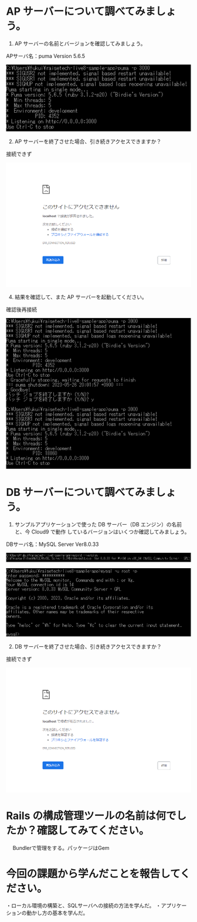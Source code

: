 # AP サーバーについて調べてみましょう。
1. AP サーバーの名前とバージョンを確認してみましょう。

APサーバ名：puma Version 5.6.5

![APサーバ](./AP_Server.PNG)
   
2. AP サーバーを終了させた場合、引き続きアクセスできますか？

接続できず

![APサーバ終了時](./Finish_AP_Server.PNG)
    
4. 結果を確認して、また AP サーバーを起動してください。

確認後再接続

![APサーバ再起動](./APサーバ再起動.PNG)

# DB サーバーについて調べてみましょう。
1. サンプルアプリケーションで使った DB サーバー（DB エンジン）の名前と、今 Cloud9 で動作
しているバージョンはいくつか確認してみましょう。

DBサーバ名：MySQL Server Ver8.0.33

![DBサーバ](./DBサーバ.PNG)

![DBサーバ接続](./DBサーバ接続.PNG)
   
2. DB サーバーを終了させた場合、引き続きアクセスできますか？

接続できず

![APサーバ終了時](./APサーバ終了時.PNG)

# Rails の構成管理ツールの名前は何でしたか？確認してみてください。
  　
   Bundlerで管理をする。パッケージはGem 　

# 今回の課題から学んだことを報告してください。

   ・ローカル環境の構築と、SQLサーバへの接続の方法を学んだ。
   ・アプリケーションの動かし方の基本を学んだ。
   
